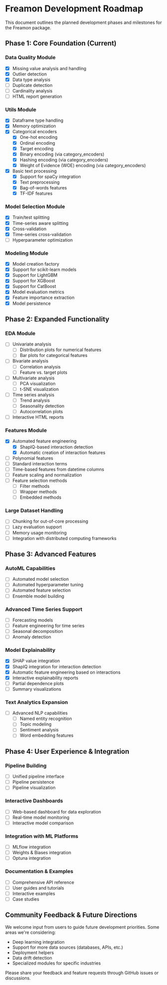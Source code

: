 # Freamon Development Roadmap

This document outlines the planned development phases and milestones for the Freamon package.

## Phase 1: Core Foundation (Current)

### Data Quality Module
- [x] Missing value analysis and handling
- [x] Outlier detection
- [x] Data type analysis
- [ ] Duplicate detection
- [ ] Cardinality analysis
- [ ] HTML report generation

### Utils Module
- [x] Dataframe type handling
- [x] Memory optimization
- [x] Categorical encoders
  - [x] One-hot encoding
  - [x] Ordinal encoding
  - [x] Target encoding
  - [x] Binary encoding (via category_encoders)
  - [x] Hashing encoding (via category_encoders)
  - [x] Weight of Evidence (WOE) encoding (via category_encoders)
- [x] Basic text processing
  - [x] Support for spaCy integration
  - [x] Text preprocessing
  - [x] Bag-of-words features
  - [x] TF-IDF features

### Model Selection Module
- [x] Train/test splitting
- [x] Time-series aware splitting
- [x] Cross-validation
- [x] Time-series cross-validation
- [ ] Hyperparameter optimization

### Modeling Module
- [x] Model creation factory
- [x] Support for scikit-learn models
- [x] Support for LightGBM
- [x] Support for XGBoost
- [x] Support for CatBoost
- [x] Model evaluation metrics
- [x] Feature importance extraction
- [x] Model persistence

## Phase 2: Expanded Functionality

### EDA Module
- [ ] Univariate analysis
  - [ ] Distribution plots for numerical features
  - [ ] Bar plots for categorical features
- [ ] Bivariate analysis
  - [ ] Correlation analysis
  - [ ] Feature vs. target plots
- [ ] Multivariate analysis
  - [ ] PCA visualization
  - [ ] t-SNE visualization
- [ ] Time series analysis
  - [ ] Trend analysis
  - [ ] Seasonality detection
  - [ ] Autocorrelation plots
- [ ] Interactive HTML reports

### Features Module
- [x] Automated feature engineering
  - [x] ShapIQ-based interaction detection
  - [x] Automatic creation of interaction features
- [ ] Polynomial features
- [ ] Standard interaction terms
- [ ] Time-based features from datetime columns
- [ ] Feature scaling and normalization
- [ ] Feature selection methods
  - [ ] Filter methods
  - [ ] Wrapper methods
  - [ ] Embedded methods

### Large Dataset Handling
- [ ] Chunking for out-of-core processing
- [ ] Lazy evaluation support
- [ ] Memory usage monitoring
- [ ] Integration with distributed computing frameworks

## Phase 3: Advanced Features

### AutoML Capabilities
- [ ] Automated model selection
- [ ] Automated hyperparameter tuning
- [ ] Automated feature selection
- [ ] Ensemble model building

### Advanced Time Series Support
- [ ] Forecasting models
- [ ] Feature engineering for time series
- [ ] Seasonal decomposition
- [ ] Anomaly detection

### Model Explainability
- [x] SHAP value integration
- [x] ShapIQ integration for interaction detection
- [x] Automatic feature engineering based on interactions
- [x] Interactive explainability reports
- [ ] Partial dependence plots
- [ ] Summary visualizations

### Text Analytics Expansion
- [ ] Advanced NLP capabilities
  - [ ] Named entity recognition
  - [ ] Topic modeling
  - [ ] Sentiment analysis
  - [ ] Word embedding features

## Phase 4: User Experience & Integration

### Pipeline Building
- [ ] Unified pipeline interface
- [ ] Pipeline persistence
- [ ] Pipeline visualization

### Interactive Dashboards
- [ ] Web-based dashboard for data exploration
- [ ] Real-time model monitoring
- [ ] Interactive model comparison

### Integration with ML Platforms
- [ ] MLflow integration
- [ ] Weights & Biases integration
- [ ] Optuna integration

### Documentation & Examples
- [ ] Comprehensive API reference
- [ ] User guides and tutorials
- [ ] Interactive examples
- [ ] Case studies

## Community Feedback & Future Directions

We welcome input from users to guide future development priorities. Some areas we're considering:

- Deep learning integration
- Support for more data sources (databases, APIs, etc.)
- Deployment helpers
- Data drift detection
- Specialized modules for specific industries

Please share your feedback and feature requests through GitHub issues or discussions.
